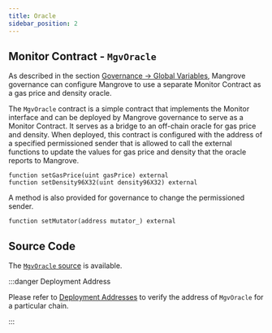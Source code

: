 ```yaml
---
title: Oracle
sidebar_position: 2
---
```


## Monitor Contract - `MgvOracle`

As described in the section [Governance -> Global Variables](../governance-parameters/global-variables.md#gas-price-and-oracle), Mangrove governance can configure Mangrove to use a separate Monitor Contract as a gas price and density oracle.

The `MgvOracle` contract is a simple contract that implements the Monitor interface and can be deployed by Mangrove governance to serve as a Monitor Contract. It serves as a bridge to an off-chain oracle for gas price and density. When deployed, this contract is configured with the address of a specified permissioned sender that is allowed to call the external functions to update the values for gas price and density that the oracle reports to Mangrove.

```solidity
function setGasPrice(uint gasPrice) external
function setDensity96X32(uint density96X32) external
```

A method is also provided for governance to change the permissioned sender.

```solidity
function setMutator(address mutator_) external
```

## Source Code

The [`MgvOracle` source](https://github.com/mangrovedao/mangrove-core/blob/a1acdb6038382e78616fbb00503ccbdb11e23d62/src/periphery/MgvOracle.sol) is available.

:::danger Deployment Address

Please refer to [Deployment Addresses](../contract-addresses.md) to verify the address of `MgvOracle` for a particular chain.

:::